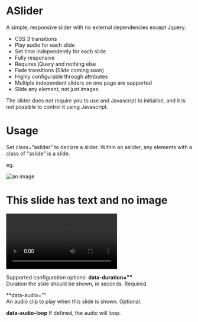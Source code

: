 ASlider
=======

A simple, responsive slider with no external dependencies except Jquery.

* CSS 3 transitions
* Play audio for each slide
* Set time independently for each slide
* Fully responsive
* Requires jQuery and nothing else
* Fade transitions (Slide coming soon)
* Highly configurable through attributes
* Multiple independent sliders on one page are supported
* Slide any element, not just images

The slider does not require you to use and Javascript to initialise, and it is 
not possible to control it using Javascript.

Usage
=====

Set class="aslider" to declare a slider. 
Within an aslider, any elements with a class of "aslide" is a slide.

eg.
<div class="aslider">
    <div class="aslide">
        <img src="animage.jpg" alt="an image" />
    </div>
    <div class="aslide">
        <h1>This slide has text and no image</h1>
        <video src="avideo.flv" />
    </div>
</div>

Supported configuration options:
**data-duration="<time>"**    
Duration the slide should be shown, in seconds. Required.

**data-audio="<path to audio>"    
An audio clip to play when this slide is shown. Optional.

**data-audio-loop**
If defined, the audio will loop.

